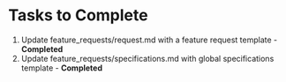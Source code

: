 # Tasks to Complete

1. Update feature_requests/request.md with a feature request template - **Completed**
2. Update feature_requests/specifications.md with global specifications template - **Completed**
